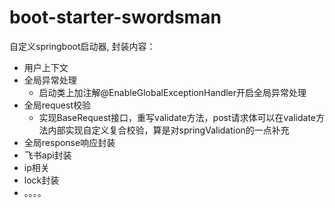 # boot-starter-swordsman
自定义springboot启动器, 封装内容：
+ 用户上下文
+ 全局异常处理
  + 启动类上加注解@EnableGlobalExceptionHandler开启全局异常处理
+ 全局request校验
  + 实现BaseRequest接口，重写validate方法，post请求体可以在validate方法内部实现自定义复合校验，算是对springValidation的一点补充
+ 全局response响应封装
+ 飞书api封装
+ ip相关
+ lock封装
+ 。。。。
